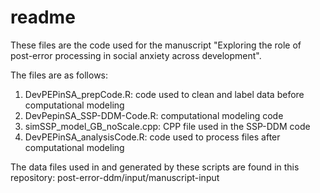 # readme

These files are the code used for the manuscript "Exploring the role of post-error processing in social anxiety across development".

The files are as follows: 
1. DevPEPinSA_prepCode.R: code used to clean and label data before computational modeling 
2. DevPepinSA_SSP-DDM-Code.R: computational modeling code 
3. simSSP_model_GB_noScale.cpp: CPP file used in the SSP-DDM code 
4. DevPEPinSA_analysisCode.R: code used to process files after computational modeling

The data files used in and generated by these scripts are found in this repository: post-error-ddm/input/manuscript-input
